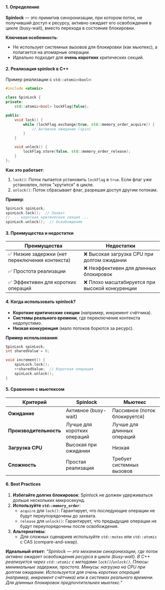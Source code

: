 #### **1. Определение**  
**Spinlock** — это примитив синхронизации, при котором поток, не получивший доступ к ресурсу, активно ожидает его освобождения в цикле (busy-wait), вместо перехода в состояние блокировки.  

**Ключевая особенность**:  
- Не использует системных вызовов для блокировки (как мьютекс), а полагается на атомарные операции.  
- Идеально подходит для **очень коротких** критических секций.  

#### **2. Реализация spinlock в C++**  
Пример реализации с `std::atomic<bool>`:  
```cpp
#include <atomic>

class SpinLock {
private:
    std::atomic<bool> lockFlag{false};

public:
    void lock() {
        while (lockFlag.exchange(true, std::memory_order_acquire)) {
            // Активное ожидание (spin)
        }
    }

    void unlock() {
        lockFlag.store(false, std::memory_order_release);
    }
};
```  
**Как это работает**:  
1. `lock()`: Поток пытается установить `lockFlag` в `true`. Если флаг уже установлен, поток "крутится" в цикле.  
2. `unlock()`: Поток сбрасывает флаг, разрешая доступ другим потокам.

**Пример**:  
```cpp
SpinLock spinLock;
spinLock.lock();  // Захват
// ... короткая критическая секция ...
spinLock.unlock();  // Освобождение
```

#### **3. Преимущества и недостатки**  

| **Преимущества**                               | **Недостатки**                                 |
| ---------------------------------------------- | ---------------------------------------------- |
| ✅ Низкие задержки (нет переключения контекста) | ❌ Высокая загрузка CPU при долгом ожидании     |
| ✅ Простота реализации                          | ❌ Неэффективен для длинных блокировок          |
| ✅ Эффективен для коротких операций             | ❌ Плохо масштабируется при высокой конкуренции |

#### **4. Когда использовать spinlock?**  
- **Короткие критические секции** (например, инкремент счётчика).  
- **Системы реального времени**, где переключение контекста недопустимо.  
- **Низкая конкуренция** (мало потоков борются за ресурс).  

**Пример использования**:  
```cpp
SpinLock spinLock;
int sharedValue = 0;

void increment() {
    spinLock.lock();
    ++sharedValue;  // Короткая операция
    spinLock.unlock();
}
```

#### **5. Сравнение с мьютексом**  

| **Критерий**           | **Spinlock**                | **Мьютекс**                   |
| ---------------------- | --------------------------- | ----------------------------- |
| **Ожидание**           | Активное (busy-wait)        | Пассивное (поток блокируется) |
| **Производительность** | Лучше для коротких операций | Лучше для длинных операций    |
| **Загрузка CPU**       | Высокая при ожидании        | Низкая                        |
| **Сложность**          | Простая реализация          | Требует системных вызовов     |

#### **6. Best Practices**  
1. **Избегайте долгих блокировок**: Spinlock не должен удерживаться дольше нескольких микросекунд.  
2. **Используйте `std::memory_order`**:  
   - `acquire` для `lock()`: Гарантирует, что последующие операции не будут переупорядочены до захвата.  
   - `release` для `unlock()`: Гарантирует, что предыдущие операции не будут переупорядочены после освобождения.  
3. **Альтернативы**:  
   - Для сложных сценариев используйте `std::mutex` или `std::atomic` с CAS (compare-and-swap).  

**Идеальный ответ:**
*"Spinlock — это механизм синхронизации, где поток активно ожидает освобождения ресурса в цикле (busy-wait). В C++ реализуется через `std::atomic` с методами `lock()`/`unlock()`. Плюсы: минимальные задержки, простота. Минусы: нагрузка на CPU при долгом ожидании. Используется для очень коротких операций (например, инкремент счётчика) или в системах реального времени. Для длинных блокировок предпочтительнее мьютекс."*
